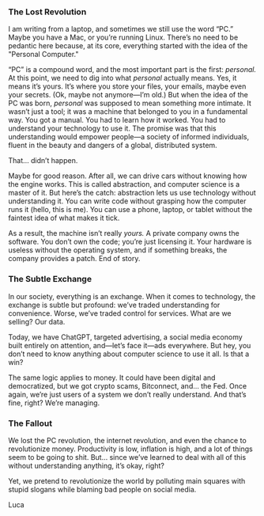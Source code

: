 ### The Lost Revolution

I am writing from a laptop, and sometimes we still use the word “PC.” Maybe you have a Mac, or you’re running Linux. There’s no need to be pedantic here because, at its core, everything started with the idea of the "Personal Computer."

“PC” is a compound word, and the most important part is the first: *personal.* At this point, we need to dig into what *personal* actually means. Yes, it means it’s yours. It’s where you store your files, your emails, maybe even your secrets. (Ok, maybe not anymore—I’m old.) But when the idea of the PC was born, *personal* was supposed to mean something more intimate. It wasn’t just a tool; it was a machine that belonged to you in a fundamental way. You got a manual. You had to learn how it worked. You had to understand your technology to use it. The promise was that this understanding would empower people—a society of informed individuals, fluent in the beauty and dangers of a global, distributed system.

That… didn’t happen.

Maybe for good reason. After all, we can drive cars without knowing how the engine works. This is called abstraction, and computer science is a master of it. But here’s the catch: abstraction lets us use technology without understanding it. You can write code without grasping how the computer runs it (hello, this is me). You can use a phone, laptop, or tablet without the faintest idea of what makes it tick.

As a result, the machine isn’t really *yours.* A private company owns the software. You don’t own the code; you’re just licensing it. Your hardware is useless without the operating system, and if something breaks, the company provides a patch. End of story.

### The Subtle Exchange

In our society, everything is an exchange. When it comes to technology, the exchange is subtle but profound: we’ve traded understanding for convenience. Worse, we’ve traded control for services. What are we selling? Our data.

Today, we have ChatGPT, targeted advertising, a social media economy built entirely on attention, and—let’s face it—ads everywhere. But hey, you don’t need to know anything about computer science to use it all. Is that a win?

The same logic applies to money. It could have been digital and democratized, but we got crypto scams, Bitconnect, and… the Fed. Once again, we’re just users of a system we don’t really understand. And that’s fine, right? We’re managing.

### The Fallout

We lost the PC revolution, the internet revolution, and even the chance to revolutionize money. Productivity is low, inflation is high, and a lot of things seem to be going to shit. But… since we’ve learned to deal with all of this without understanding anything, it’s okay, right?

Yet, we pretend to revolutionize the world by polluting main squares with stupid slogans while blaming bad people on social media. 

Luca

